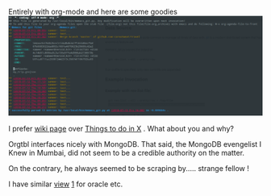 Entirely with org-mode and here are some goodies
![alt text](https://raw.githubusercontent.com/carnotweat/travel/master/rm.png)


I prefer [wiki page](https://en.wikipedia.org/wiki/Tourism_in_Rajasthan) over [Things to do in X](https://www.google.com/destination/map/topsights?q=most+visited+++tourist+places+in+rajasthan&client=firefox-b-ab&site=search&output=search&dest_mid=/m/06k5_&sa=X&ved=0ahUKEwia_N3coqvcAhWFwI8KHeFKCYQQ6tEBCC0oBDAA) . What about you and why?

Orgtbl interfaces nicely with MongoDB. That said, the MongoDB evengelist I Knew in Mumbai, did not seem to be a credible  authority on the matter.

On the contrary, he always seemed to be scraping by..... strange fellow !

I have similar
[view](https://twitter.com/nonsameer/status/1068073829547687938)
[1](https://twitter.com/nonsameer/status/1067876611578445824) for oracle etc. 
